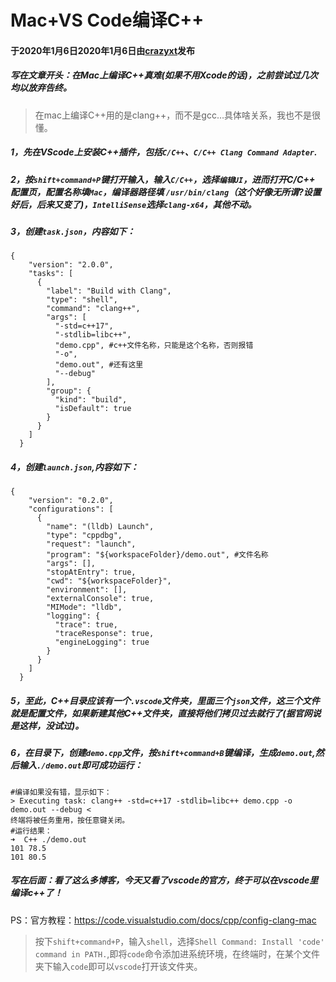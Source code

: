 # Mac+VS Code编译C++

#### 于2020年1月6日2020年1月6日由[**crazyxt**](https://crazyxt.com/?author=1)发布

##### 写在文章开头：在Mac上编译C++真难(如果不用Xcode的话)，之前尝试过几次均以放弃告终。

> 在mac上编译C++用的是clang++，而不是gcc…具体啥关系，我也不是很懂。

##### 1，先在VScode上安装C++插件，包括`C/C++`、`C/C++ Clang Command Adapter`.

##### 2，按`shift+command+P`键打开输入，输入`C/C++`，选择`编辑UI`，进而打开C/C++ 配置页，配置名称填`Mac`，编译器路径填 `/usr/bin/clang`（这个好像无所谓?设置好后，后来又变了)，`IntelliSense`选择`clang-x64`，其他不动。

##### 3，创建`task.json`，内容如下：

```
{
    "version": "2.0.0",
    "tasks": [
      {
        "label": "Build with Clang",
        "type": "shell",
        "command": "clang++",
        "args": [
          "-std=c++17",
          "-stdlib=libc++",
          "demo.cpp", #c++文件名称，只能是这个名称，否则报错
          "-o",
          "demo.out", #还有这里
          "--debug"
        ],
        "group": {
          "kind": "build",
          "isDefault": true
        }
      }
    ]
  }
```

##### 4，创建`launch.json`,内容如下：

```
{
    "version": "0.2.0",
    "configurations": [
      {
        "name": "(lldb) Launch",
        "type": "cppdbg",
        "request": "launch",
        "program": "${workspaceFolder}/demo.out", #文件名称
        "args": [],
        "stopAtEntry": true,
        "cwd": "${workspaceFolder}",
        "environment": [],
        "externalConsole": true,
        "MIMode": "lldb",
        "logging": {
          "trace": true,
          "traceResponse": true,
          "engineLogging": true
        }
      }
    ]
  }
```

##### 5，至此，C++目录应该有一个`.vscode`文件夹，里面三个`json`文件，这三个文件就是配置文件，如果新建其他C++文件夹，直接将他们拷贝过去就行了(据官网说是这样，没试过)。

##### 6，在目录下，创建`demo.cpp`文件，按`shift+command+B`键编译，生成`demo.out`,然后输入`./demo.out`即可成功运行：

```
#编译如果没有错，显示如下：
> Executing task: clang++ -std=c++17 -stdlib=libc++ demo.cpp -o demo.out --debug <
终端将被任务重用，按任意键关闭。
#运行结果：
➜  C++ ./demo.out
101 78.5
101 80.5
```

##### 写在后面：看了这么多博客，今天又看了vscode的官方，终于可以在vscode里编译c++了！

PS：官方教程：https://code.visualstudio.com/docs/cpp/config-clang-mac

> 按下`shift+command+P`，输入`shell`，选择`Shell Command: Install 'code' command in PATH.`,即将`code`命令添加进系统环境，在终端时，在某个文件夹下输入`code`即可以`vscode`打开该文件夹。